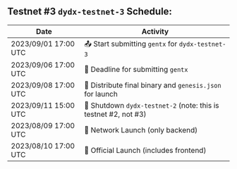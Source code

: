 ## Testnet #3 `dydx-testnet-3` Schedule:

| Date                 | Activity                                                       |
| -------------------- | -------------------------------------------------------------- |
| 2023/09/01 17:00 UTC | 📤 Start submitting `gentx` for `dydx-testnet-3`                |
| 2023/09/06 17:00 UTC | 🏁 Deadline for submitting `gentx`                              |
| 2023/09/08 17:00 UTC | 🎁 Distribute final binary and `genesis.json` for launch        |
| 2023/09/11 15:00 UTC | 🚧 Shutdown `dydx-testnet-2` (note: this is testnet #2, not #3) |
| 2023/08/09 17:00 UTC | 🚀 Network Launch (only backend)                                |
| 2023/08/10 17:00 UTC | 🚀 Official Launch (includes frontend)                          |
